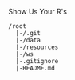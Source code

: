 Show Us Your R's

```
/root
  |-/.git
  |-/data
  |-/resources
  |-/ws
  |-.gitignore
  |-README.md


```
